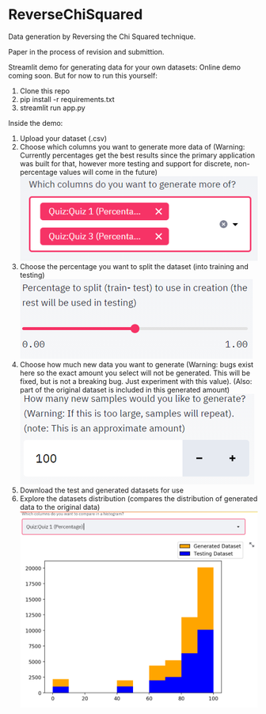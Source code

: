 # ReverseChiSquared
Data generation by Reversing the Chi Squared technique.

Paper in the process of revision and submittion.

Streamlit demo for generating data for your own datasets:
Online demo coming soon. But for now to run this yourself:

1. Clone this repo
2. pip install -r requirements.txt
3. streamlit run app.py

Inside the demo:
1. Upload your dataset (.csv)
2. Choose which columns you want to generate more data of (Warning: Currently percentages get the best results since the primary application was built for that, however more testing and support for discrete, non- percentage values will come in the future)
![Columns](static/1.PNG?raw=true "Choose Columns")
3. Choose the percentage you want to split the dataset (into training and testing)
![Split](static/2.PNG?raw=true "Choose Split Amount")
4. Choose how much new data you want to generate (Warning: bugs exist here so the exact amount you select will not be generated. This will be fixed, but is not a breaking bug. Just experiment with this value). (Also: part of the original dataset is included in this generated amount)
![Generate](static/3.PNG?raw=true "Choose Generate Amoutn")
5. Download the test and generated datasets for use
6. Explore the datasets distribution (compares the distribution of generated data to the original data)
![Explore](static/4.PNG?raw=true "Explore Generated Data")
